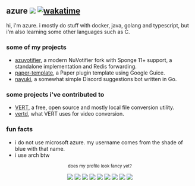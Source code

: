 ## azure ![](https://komarev.com/ghpvc/?username=azure&color=blueviolet&abbreviated=false&base=2000&label=views) [![wakatime](https://wakatime.com/badge/user/9062d325-832a-4dc0-8487-9ae72db78723.svg)](https://wakatime.com/@9062d325-832a-4dc0-8487-9ae72db78723)
hi, i'm azure. i mostly do stuff with docker, java, golang and typescript, but i'm also learning some other languages such as C.

### some of my projects
- [azuvotifier](https://github.com/azurejelly/azuvotifier), a modern NuVotifier fork with Sponge 11+ support, a standalone implementation and Redis forwarding.
- [paper-template](https://github.com/azurejelly/paper-template), a Paper plugin template using Google Guice.
- [nayuki](https://github.com/azurejelly/nayuki), a somewhat simple Discord suggestions bot written in Go.

### some projects i've contributed to
- [VERT](https://github.com/VERT-sh/VERT), a free, open source and mostly local file conversion utility.
- [vertd](https://github.com/VERT-sh/vertd), what VERT uses for video conversion.

### fun facts
- i do not use microsoft azure. my username comes from the shade of blue with that name.
- i use arch btw

<p align="center"><sub>does my profile look fancy yet?</sub></p>
<p align="center">
  <img src="https://img.shields.io/badge/Arch%20Linux-1793D1?logo=arch-linux&logoColor=fff&style=for-the-badge" />
  <img src="https://img.shields.io/badge/mac%20os-000000?style=for-the-badge&logo=apple&logoColor=F0F0F0" />
  <img src="https://img.shields.io/badge/Ubuntu-E95420?style=for-the-badge&logo=ubuntu&logoColor=white" />
  <img src="https://img.shields.io/badge/docker-%230db7ed.svg?style=for-the-badge&logo=docker&logoColor=white" />
  <img src="https://img.shields.io/badge/MongoDB-%234ea94b.svg?style=for-the-badge&logo=mongodb&logoColor=white" />
  <img src="https://img.shields.io/badge/go-%2300ADD8.svg?style=for-the-badge&logo=go&logoColor=white" />
  <img src="https://img.shields.io/badge/javascript-%23323330.svg?style=for-the-badge&logo=javascript&logoColor=%23F7DF1E" />
  <img src="https://img.shields.io/badge/typescript-%23007ACC.svg?style=for-the-badge&logo=typescript&logoColor=white" />
  <img src="https://img.shields.io/badge/java-%23ED8B00.svg?style=for-the-badge&logo=openjdk&logoColor=white" />
</p>
